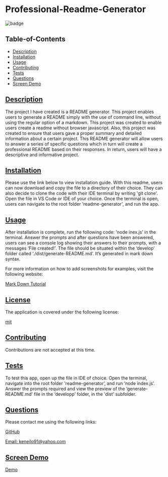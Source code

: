 # Professional-Readme-Generator

  
  ![badge](https://img.shields.io/badge/License-mit-red.svg)
    

  ## Table-of-Contents
  * [Description](#description)
  * [Installation](#installation)
  * [Usage](#usage)
  * [Contributing](#contributing)
  * [Tests](#tests)
  * [Questions](#questions)
  * [Screen Demo](#demo)
  
  ## [Description](#table-of-contents)
  The project I have created  is a README generator. This project enables users to generate a README simply with the use of command line, without using the regular option of a markdown.
  This project was created to enable users create a readme without browser javascript. Also, this project was created to ensure that users gave a proper summary and detailed information about a certain project.
  This README generator will allow  users to answer a series of specific questions which in turn will create a professional  README based on their responses. In return, users will have a descriptive and informative project.

  ## [Installation](#table-of-contents)
  Please use the link below to view installation guide. With this readme, users can now download and copy the file to a directory of their choice. They can also decide to clone the code with their IDE  terminal by writing 'git clone'. Open the file in VS Code or IDE of your choice. Once the terminal is open, users can navigate to the root folder 'readme-generator', and run the app.

  ## [Usage](#table-of-contents)
  After installation is complete, run the following code: ‘node inex.js’ in the terminal. Answer the prompts and after questions have been answered, users can see a console log showing their answers to their prompts, with  a messages ‘File created!'. The file should be situated within the  ‘develop’ folder called ‘./dist/generate-README.md’. It’s generated in mark down syntax.
  
  For more information on how to add screenshots for examples, visit the following website:
  
  [Mark Down Tutorial](https://agea.github.io/tutorial.md/)
  
  
  ## [License](#table-of-contents)
    
  The application is covered under the following license:

  
  [mit](https://choosealicense.com/licenses/mit)
    
    

  ## [Contributing](#table-of-contents)

  
  Contributions are not accepted at this time.
    
  

  ## [Tests](#table-of-contents)
   To test this app, open up the file in IDE of choice. Open the terminal, navigate into the root folder 'readme-generator’, and run ‘node index.js’. Answer the prompts required and view the preview of the ‘generate-README.md’ file in the ‘developp’ folder, in the 'dist' subfolder.
  
  ## [Questions](#table-of-contents)
  Please contact me using the following links:
  
  [GitHub](https://github.com/kenesei91)

  [Email: keneilo91@yahoo.com](mailto:keneilo91@yahoo.com)

  ## [Screen Demo](#table-of-contents)

  [Demo](https://watch.screencastify.com/v/BxUZL2DKWqsrqHPWjlj2)
